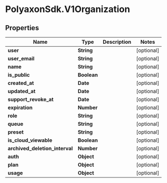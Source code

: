 # PolyaxonSdk.V1Organization

## Properties

Name | Type | Description | Notes
------------ | ------------- | ------------- | -------------
**user** | **String** |  | [optional] 
**user_email** | **String** |  | [optional] 
**name** | **String** |  | [optional] 
**is_public** | **Boolean** |  | [optional] 
**created_at** | **Date** |  | [optional] 
**updated_at** | **Date** |  | [optional] 
**support_revoke_at** | **Date** |  | [optional] 
**expiration** | **Number** |  | [optional] 
**role** | **String** |  | [optional] 
**queue** | **String** |  | [optional] 
**preset** | **String** |  | [optional] 
**is_cloud_viewable** | **Boolean** |  | [optional] 
**archived_deletion_interval** | **Number** |  | [optional] 
**auth** | **Object** |  | [optional] 
**plan** | **Object** |  | [optional] 
**usage** | **Object** |  | [optional] 


